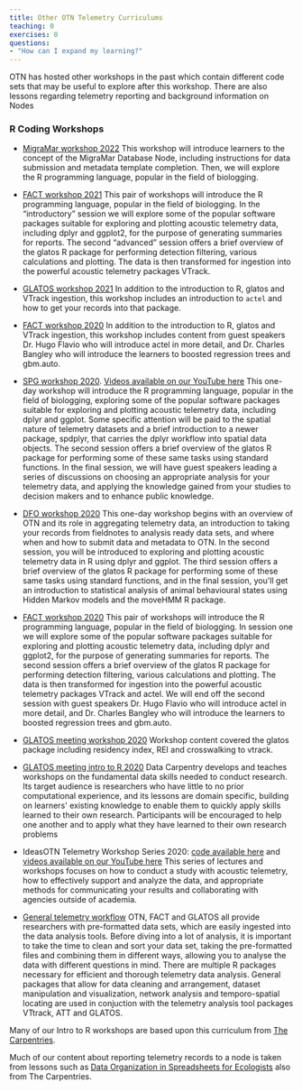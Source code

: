 ```yaml
---
title: Other OTN Telemetry Curriculums
teaching: 0
exercises: 0
questions:
- "How can I expand my learning?"
---
```


OTN has hosted other workshops in the past which contain different code sets that may be useful to explore after this workshop. There are also lessons regarding telemetry reporting and background information on Nodes


### R Coding Workshops

- [MigraMar workshop 2022](https://ocean-tracking-network.github.io/migramar-student-workshop-2022/index.html)
    This workshop will introduce learners to the concept of the MigraMar Database Node, including instructions for data submission and metadata template completion. Then, we will explore the R programming language, popular in the field of biologging.

- [FACT workshop 2021](https://ocean-tracking-network.github.io/2021-12-15-fact-workshop/)
    This pair of workshops will introduce the R programming language, popular in the field of biologging.
    In the “introductory” session we will explore some of the popular software packages suitable for exploring and plotting acoustic telemetry data, including dplyr and ggplot2, for the purpose of generating summaries for reports.
    The second “advanced” session offers a brief overview of the glatos R package for performing detection filtering, various calculations and plotting. The data is then transformed for ingestion into the powerful acoustic telemetry packages VTrack.

- [GLATOS workshop 2021](https://ocean-tracking-network.github.io/2021-03-30-glatos-workshop/index.html)
    In addition to the introduction to R, glatos and VTrack ingestion, this workshop includes an introduction to `actel` and how to get your records into that package.

- [FACT workshop 2020](https://ocean-tracking-network.github.io/2020-12-17-telemetry-packages-FACT/index.html)
    In addition to the introduction to R, glatos and VTrack ingestion, this workshop includes content from guest speakers Dr. Hugo Flavio who will introduce actel in more detail, and Dr. Charles Bangley who will introduce the learners to boosted regression trees and gbm.auto.

- [SPG workshop 2020](https://ocean-tracking-network.github.io/2020-07-16-OTNSPG-R-workshop/index.html). [Videos available on our YouTube here](https://youtube.com/playlist?list=PL_06zLsCWuDTeUyd5p2YWrullO5RmKLDA) 
    This one-day workshop will introduce the R programming language, popular in the field of biologging, exploring some of the popular software packages suitable for exploring and plotting acoustic telemetry data, including dplyr and ggplot. Some specific attention will be paid to the spatial nature of telemetry datasets and a brief introduction to a newer package, spdplyr, that carries the dplyr workflow into spatial data objects. The second session offers a brief overview of the glatos R package for performing some of these same tasks using standard functions. In the final session, we will have guest speakers leading a series of discussions on choosing an appropriate analysis for your telemetry data, and applying the knowledge gained from your studies to decision makers and to enhance public knowledge.

- [DFO workshop 2020](https://ocean-tracking-network.github.io/2020-03-11-DFOBIO-telemetry-workshop/)
    This one-day workshop begins with an overview of OTN and its role in aggregating telemetry data, an introduction to taking your records from fieldnotes to analysis ready data sets, and where when and how to submit data and metadata to OTN. In the second session, you will be introduced to exploring and plotting acoustic telemetry data in R using dplyr and ggplot. The third session offers a brief overview of the glatos R package for performing some of these same tasks using standard functions, and in the final session, you'll get an introduction to statistical analysis of animal behavioural states using Hidden Markov models and the moveHMM R package.

- [FACT workshop 2020](https://ocean-tracking-network.github.io/2020-12-17-telemetry-packages-FACT/index.html)
    This pair of workshops will introduce the R programming language, popular in the field of biologging.
    In session one we will explore some of the popular software packages suitable for exploring and plotting acoustic telemetry data, including dplyr and ggplot2, for the purpose of generating summaries for reports.
    The second session offers a brief overview of the glatos R package for performing detection filtering, various calculations and plotting. The data is then transformed for ingestion into the powerful acoustic telemetry packages VTrack and actel. We will end off the second session with guest speakers Dr. Hugo Flavio who will introduce actel in more detail, and Dr. Charles Bangley who will introduce the learners to boosted regression trees and gbm.auto.

- [GLATOS meeting workshop 2020](https://ocean-tracking-network.github.io/2020-02-27-glatos-workshop/index.html)
    Workshop content covered the glatos package including residency index, REI and crosswalking to vtrack.

- [GLATOS meeting intro to R 2020](https://caitlinbate.github.io/2020-02-23-glatos/index.html)
    Data Carpentry develops and teaches workshops on the fundamental data skills needed to conduct research. Its target audience is researchers who have little to no prior computational experience, and its lessons are domain specific, building on learners' existing knowledge to enable them to quickly apply skills learned to their own research. Participants will be encouraged to help one another and to apply what they have learned to their own research problems

- IdeasOTN Telemetry Workshop Series 2020: [code available here](https://github.com/kimwhoriskey/ideasOTNtws2020code) and [videos available on our YouTube here](https://www.youtube.com/playlist?list=PL_06zLsCWuDRnmIKaMHTBlg5KTKS76k6u)
    This series of lectures and workshops focuses on how to conduct a study with acoustic telemetry, how to effectively support and analyze the data, and appropriate methods for communicating your results and collaborating with agencies outside of academia. 

- [General telemetry workflow](https://ocean-tracking-network.github.io/jb-acoustic-telemetry/index.html)
    OTN, FACT and GLATOS all provide researchers with pre-formatted data sets, which are easily ingested into the data analysis tools. Before diving into a lot of analysis, it is important to take the time to clean and sort your data set, taking the pre-formatted files and combining them in different ways, allowing you to analyse the data with different questions in mind. There are multiple R packages necessary for efficient and thorough telemetry data analysis. General packages that allow for data cleaning and arrangement, dataset manipulation and visualization, network analysis and temporo-spatial locating are used in conjuction with the telemetry analysis tool packages VTtrack, ATT and GLATOS.

Many of our Intro to R workshops are based upon this curriculum from [The Carpentries](https://datacarpentry.org/R-ecology-lesson/).

Much of our content about reporting telemetry records to a node is taken from lessons such as [Data Organization in Spreadsheets for Ecologists](https://datacarpentry.org/spreadsheet-ecology-lesson/) also from The Carpentries.